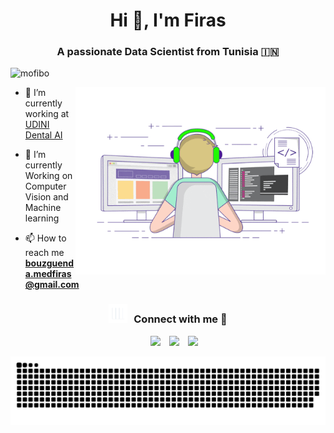 <h1 align="center">Hi 👋, I'm <a target="blank">
Firas</a></h1>
<h3 align="center">A passionate Data Scientist from Tunisia &#127470;&#127475</h3>

<p align="left"> <img src="https://komarev.com/ghpvc/?username=mofibo&label=Profile%20views&color=0e75b6&style=flat" alt="mofibo" /> </p>

<a target="_blank" align="center">
  <img align="right" top="500" height="300" width="400" alt="GIF" src="https://github.com/mofibo/mofibo/blob/main/images/programming.gif">
</a>

- 🔭 I’m currently working at <a href="https://www.udini.ai/" target="blank">UDINI Dental AI</a>

- 🌱 I’m currently Working on Computer Vision and Machine learning

- 📫 How to reach me **bouzguenda.medfiras@gmail.com**

<h3 align="center" > <img src="https://github.com/mofibo/mofibo/blob/main/images/graphs.gif" width="30" height="30" style="margin-right: 10px;">Connect with me 🤝 </h3>

<p align="center">

 <div align="center"  class="icons-social" style="margin-left: 10px;">
        <a style="margin-left: 10px;"  target="_blank" href="https://www.linkedin.com/in/bouzguendamedfiras/">
			<img src="https://img.icons8.com/doodle/40/000000/linkedin--v2.png"></a>
        <a style="margin-left: 10px;" target="_blank" href="https://github.com/mofibo">
		<img src="https://img.icons8.com/doodle/40/000000/github--v1.png"></a>
    <a style="margin-left: 10px;" target="_blank" href="mailto:bouzguenda.medfiras@gmail.com">
		<img src="https://img.icons8.com/doodle/40/000000/email--v1.png"></a>
     </div>
</p>

<div align="center">
  <img  src="https://github.com/mofibo/mofibo/blob/main/images/snake_git.svg"
       alt="snake" />
</div>
